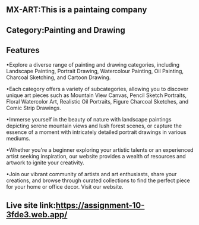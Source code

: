 ## MX-ART:This is a paintaing company
## Category:Painting and Drawing

## Features

•Explore a diverse range of painting and drawing categories, including Landscape Painting, Portrait Drawing, Watercolour Painting, Oil Painting, Charcoal Sketching, and Cartoon Drawing.

•Each category offers a variety of subcategories, allowing you to discover unique art pieces such as Mountain View Canvas, Pencil Sketch Portraits, Floral Watercolor Art, Realistic Oil Portraits, Figure Charcoal Sketches, and Comic Strip Drawings.

•Immerse yourself in the beauty of nature with landscape paintings depicting serene mountain views and lush forest scenes, or capture the essence of a moment with intricately detailed portrait drawings in various mediums.

•Whether you're a beginner exploring your artistic talents or an experienced artist seeking inspiration, our website provides a wealth of resources and artwork to ignite your creativity.

•Join our vibrant community of artists and art enthusiasts, share your creations, and browse through curated collections to find the perfect piece for your home or office decor. Visit our website.


## Live site link:https://assignment-10-3fde3.web.app/




